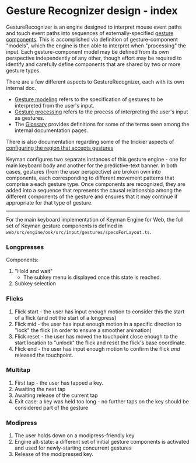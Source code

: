 # Gesture Recognizer design - index

GestureRecognizer is an engine designed to interpret mouse event paths and touch event paths into sequences of externally-specified [gesture components](./glossary.md).  This is accomplished via definition of gesture-component "models", which the engine is then able to interpret when "processing" the input.  Each gesture-component model may be defined from its own perspective independently of any other, though effort may be required to identify and carefully define components that are shared by two or more gesture types.

There are a few different aspects to GestureRecognizer, each with its own internal doc.

- [Gesture modeling](./gesture-modeling.md) refers to the specification of gestures to be interpreted from the user's input.
- [Gesture processing](./gesture-processing.md) refers to the process of interpreting the user's input as gestures.
- The [Glossary](./glossary.md) provides definitions for some of the terms seen among the internal documentation pages.

There is also documentation regarding some of the trickier aspects of [configuring the region that accepts gestures](./recognizer-configuration.md)

Keyman configures two separate instances of this gesture engine - one for main keyboard body and another for the predictive-text banner.  In both cases, gestures (from the user perspective) are broken own into components, each corresponding to different movement patterns that comprise a each gesture type.  Once components are recognized, they are added into a sequence that represents the causal relationship among the different components of the gesture and ensures that it may continue if appropriate for that type of gesture.

----

For the main keyboard implementation of Keyman Engine for Web, the full set of Keyman gesture components is defined in `web/src/engine/osk/src/input/gestures/specsForLayout.ts`.

### Longpresses

Components:
1. "Hold and wait"
    - The subkey menu is displayed once this state is reached.
2. Subkey selection

### Flicks
1. Flick start - the user has input enough motion to consider this the start of a flick (and not the start of a longpress)
2. Flick mid - the user has input enough motion in a specific direction to "lock" the flick (in order to ensure a smoother animation)
3. Flick reset - the user has moved the touchpoint close enough to the start location to "unlock" the flick and reset the flick's base coordinate.
4. Flick end - the user has input enough motion to confirm the flick _and_ released the touchpoint.

### Multitap
1. First tap - the user has tapped a key.
2. Awaiting the next tap
3. Awaiting release of the current tap
4. Exit case:  a key was held too long - no further taps on the key should be considered part of the gesture

### Modipress
1. The user holds down on a modipress-friendly key
2. Engine alt-state:  a different set of initial gesture components is activated and used for newly-starting concurrent gestures
3. Release of the modipressed key.